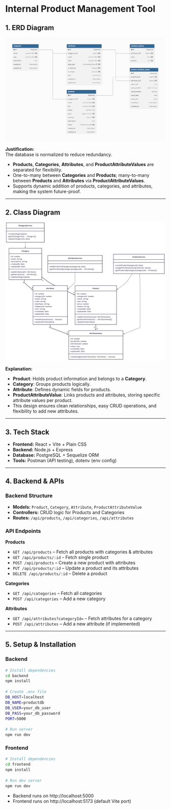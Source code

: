 # Internal Product Management Tool

## 1. ERD Diagram
![ERD Diagram](./docs/ERD.png)  

**Justification:**  
The database is normalized to reduce redundancy.  
- **Products**, **Categories**, **Attributes**, and **ProductAttributeValues** are separated for flexibility.  
- One-to-many between **Categories** and **Products**; many-to-many between **Products** and **Attributes** via **ProductAttributeValues**.  
- Supports dynamic addition of products, categories, and attributes, making the system future-proof.

---

## 2. Class Diagram
![Class Diagram](./docs/Class_diagram.png)  

**Explanation:**  
- **Product**: Holds product information and belongs to a **Category**.  
- **Category**: Groups products logically.  
- **Attribute**: Defines dynamic fields for products.  
- **ProductAttributeValue**: Links products and attributes, storing specific attribute values per product.  
- This design ensures clean relationships, easy CRUD operations, and flexibility to add new attributes.

---

## 3. Tech Stack
- **Frontend:** React + Vite + Plain CSS  
- **Backend:** Node.js + Express  
- **Database:** PostgreSQL + Sequelize ORM  
- **Tools:** Postman (API testing), dotenv (env config)

---

## 4. Backend & APIs

### Backend Structure
- **Models:** `Product`, `Category`, `Attribute`, `ProductAttributeValue`  
- **Controllers:** CRUD logic for Products and Categories  
- **Routes:** `/api/products`, `/api/categories`, `/api/attributes`  

### API Endpoints
**Products**
- `GET /api/products` – Fetch all products with categories & attributes  
- `GET /api/products/:id` – Fetch single product  
- `POST /api/products` – Create a new product with attributes  
- `PUT /api/products/:id` – Update a product and its attributes  
- `DELETE /api/products/:id` – Delete a product  

**Categories**
- `GET /api/categories` – Fetch all categories  
- `POST /api/categories` – Add a new category  

**Attributes**
- `GET /api/attributes?categoryId=` – Fetch attributes for a category  
- `POST /api/attributes` – Add a new attribute (if implemented)

---

## 5. Setup & Installation

### Backend
```bash
# Install dependencies
cd backend
npm install

# Create .env file
DB_HOST=localhost
DB_NAME=productdb
DB_USER=your_db_user
DB_PASS=your_db_password
PORT=5000

# Run server
npm run dev

```
### Frontend
```bash
# Install dependencies
cd frontend
npm install

# Run dev server
npm run dev
```

- Backend runs on http://localhost:5000
- Frontend runs on http://localhost:5173 (default Vite port)


